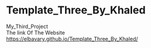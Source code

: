 # Template_Three_By_Khaled
My_Third_Project <br>
The link Of The Website <br>
https://elbavary.github.io/Template_Three_By_Khaled/

